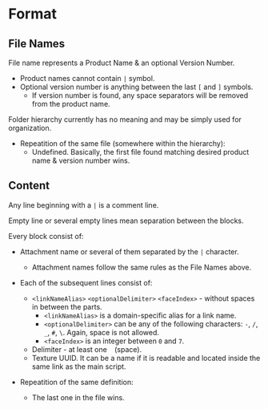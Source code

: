 # Format

## File Names

File name represents a Product Name & an optional Version Number.

* Product names cannot contain `|` symbol.
* Optional version number is anything between the last `[` and `]` symbols.
  * If version number is found, any space separators will be removed from the product name.

Folder hierarchy currently has no meaning and may be simply used for organization.

* Repeatition of the same file (somewhere within the hierarchy):
  * Undefined. Basically, the first file found matching desired product name & version number wins.

## Content

Any line beginning with a `|` is a comment line.

Empty line or several empty lines mean separation between the blocks.

Every block consist of:

* Attachment name or several of them separated by the `|` character.
  * Attachment names follow the same rules as the File Names above.
* Each of the subsequent lines consist of:
  * `<linkNameAlias>` `<optionalDelimiter>` `<faceIndex>` - without spaces in between the parts.
    * `<linkNameAlias>` is a domain-specific alias for a link name.
    * `<optionalDelimiter>` can be any of the following characters: `-`, `/`, `_`, `#`, `\`. Again, space is not allowed.
    * `<faceIndex>` is an integer between `0` and `7`.
  * Delimiter - at least one ` ` (space).
  * Texture UUID. It can be a name if it is readable and located inside the same link as the main script.

* Repeatition of the same definition:
  * The last one in the file wins.
